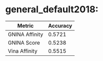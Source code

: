 # general_default2018:
Metric | Accuracy
-----|-----
GNINA Affinity | 0.5721
GNINA Score | 0.5238
Vina Affinity | 0.5515
